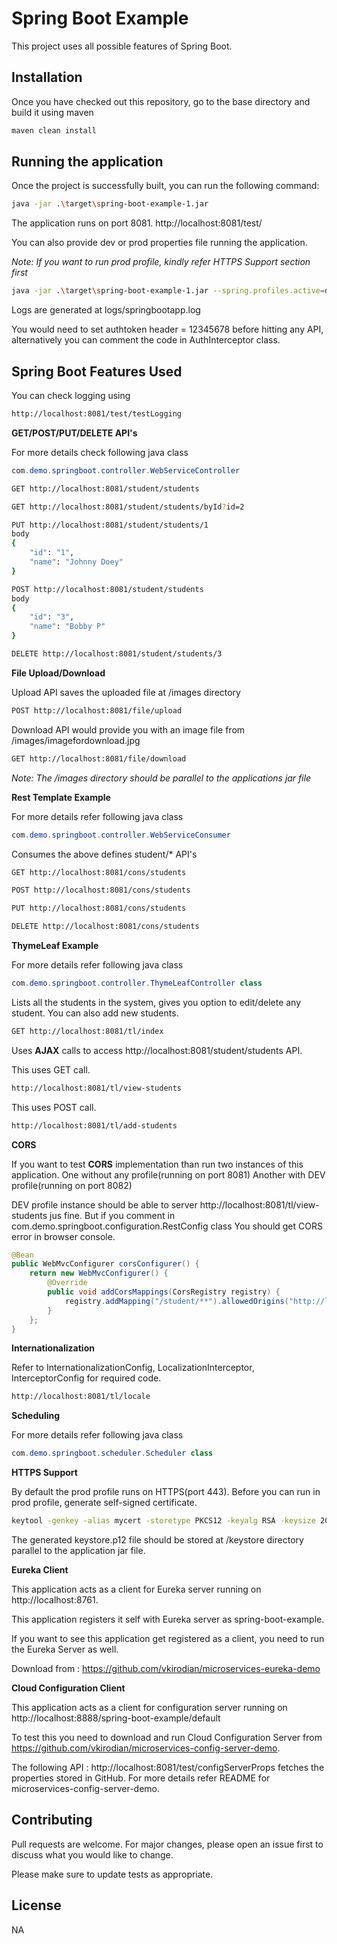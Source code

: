 # Spring Boot Example

This project uses all possible features of Spring Boot.

## Installation

Once you have checked out this repository, go to the base directory and build it using maven

```bash
maven clean install
```

## Running the application

Once the project is successfully built, you can run the following command:

```bash
java -jar .\target\spring-boot-example-1.jar
```
The application runs on port 8081.
http://localhost:8081/test/

You can also provide dev or prod properties file running the application.

<i>Note: If you want to run prod profile, kindly refer HTTPS Support section first</i>

```bash
java -jar .\target\spring-boot-example-1.jar --spring.profiles.active=dev
```

Logs are generated at logs/springbootapp.log

You would need to set authtoken header = 12345678 before hitting any API, alternatively you can comment the code in AuthInterceptor class.

## Spring Boot Features Used

You can check logging using

```bash
http://localhost:8081/test/testLogging
```

<b>GET/POST/PUT/DELETE API's</b>

For more details check following java class 

```java 
com.demo.springboot.controller.WebServiceController 
```

```bash
GET http://localhost:8081/student/students
```
```bash
GET http://localhost:8081/student/students/byId?id=2
```
```bash
PUT http://localhost:8081/student/students/1
body
{
	"id": "1",
	"name": "Johnny Doey"
}
```
```bash
POST http://localhost:8081/student/students
body
{
	"id": "3",
	"name": "Bobby P"
}
```
```bash
DELETE http://localhost:8081/student/students/3
```

<b>File Upload/Download</b>

Upload API saves the uploaded file at /images directory

```bash
POST http://localhost:8081/file/upload
```
Download API would provide you with an image file from /images/imagefordownload.jpg

```bash
GET http://localhost:8081/file/download
```

<i>Note: The /images directory should be parallel to the applications jar file</i>


<b>Rest Template Example</b>

For more details refer following java class

```java
com.demo.springboot.controller.WebServiceConsumer
```
Consumes the above defines student/* API's

```bash
GET http://localhost:8081/cons/students
```
```bash
POST http://localhost:8081/cons/students
```
```bash
PUT http://localhost:8081/cons/students
```
```bash
DELETE http://localhost:8081/cons/students
```

<b>ThymeLeaf Example</b>

For more details refer following java class

```java
com.demo.springboot.controller.ThymeLeafController class
```
Lists all the students in the system, gives you option to edit/delete any student.
You can also add new students.

```bash
GET http://localhost:8081/tl/index
```

Uses <b>AJAX</b> calls to access http://localhost:8081/student/students API.

This uses GET call.

```bash
http://localhost:8081/tl/view-students
```

This uses POST call.

```bash
http://localhost:8081/tl/add-students
```

<b>CORS</b>

If you want to test <b>CORS</b> implementation than run two instances of this application.
One without any profile(running on port 8081)
Another with DEV profile(running on port 8082)

DEV profile instance should be able to server http://localhost:8081/tl/view-students jus fine.
But if you comment in com.demo.springboot.configuration.RestConfig class
You should get CORS error in browser console.

```java
@Bean
public WebMvcConfigurer corsConfigurer() {
	return new WebMvcConfigurer() {
		@Override
		public void addCorsMappings(CorsRegistry registry) {
			registry.addMapping("/student/**").allowedOrigins("http://localhost:8082");
		}
	};
}
```


<b>Internationalization</b>

Refer to InternationalizationConfig, LocalizationInterceptor, InterceptorConfig for required code.

```bash
http://localhost:8081/tl/locale
```

<b>Scheduling</b>

For more details refer following java class

```java
com.demo.springboot.scheduler.Scheduler class
```

<b>HTTPS Support</b>

By default the prod profile runs on HTTPS(port 443).
Before you can run in prod profile, generate self-signed certificate.

```bash
keytool -genkey -alias mycert -storetype PKCS12 -keyalg RSA -keysize 2048 -keystore keystore.p12 -validity 3650
```
The generated keystore.p12 file should be stored at /keystore directory parallel to the application jar file.

<b>Eureka Client</b>

This application acts as a client for Eureka server running on http://localhost:8761.

This application registers it self with Eureka server as spring-boot-example.

If you want to see this application get registered as a client, you need to run the Eureka Server as well.

Download from : https://github.com/vkirodian/microservices-eureka-demo


<b>Cloud Configuration Client</b>

This application acts as a client for configuration server running on http://localhost:8888/spring-boot-example/default

To test this you need to download and run Cloud Configuration Server from https://github.com/vkirodian/microservices-config-server-demo.

The following API : http://localhost:8081/test/configServerProps fetches the properties stored in GitHub. For more details refer README for microservices-config-server-demo.

## Contributing
Pull requests are welcome. For major changes, please open an issue first to discuss what you would like to change.

Please make sure to update tests as appropriate.

## License
NA
